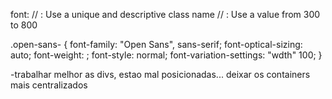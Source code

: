 font:
// <uniquifier>: Use a unique and descriptive class name
// <weight>: Use a value from 300 to 800

.open-sans-<uniquifier> {
font-family: "Open Sans", sans-serif;
font-optical-sizing: auto;
font-weight: <weight>;
font-style: normal;
font-variation-settings:
"wdth" 100;
}

-trabalhar melhor as divs, estao mal posicionadas...
deixar os containers mais centralizados
